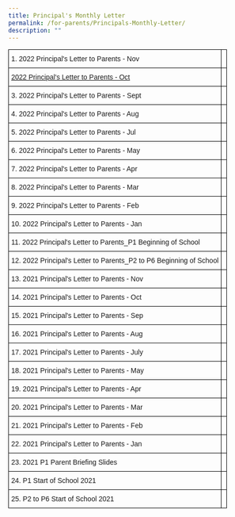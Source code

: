 ```yaml
---
title: Principal's Monthly Letter
permalink: /for-parents/Principals-Monthly-Letter/
description: ""
---
```

<style type="text/css">
.tg  {border-collapse:collapse;border-spacing:0;}
.tg td{border-color:black;border-style:solid;border-width:1px;font-family:Arial, sans-serif;font-size:14px;
  overflow:hidden;padding:10px 5px;word-break:normal;}
.tg th{border-color:black;border-style:solid;border-width:1px;font-family:Arial, sans-serif;font-size:14px;
  font-weight:normal;overflow:hidden;padding:10px 5px;word-break:normal;}
.tg .tg-0lax{text-align:left;vertical-align:top}
</style>
<table class="tg">
<thead>
  <tr> 
    <th class="tg-0lax">1. 2022 Principal's Letter to Parents - Nov</th>
    <th class="tg-0lax"></th>
  </tr>
</thead>
<tbody>
  <tr>
    <td class="tg-0lax"><a href="files/For%20Parents/Principal's%20Monthly%20Letter/Principals%20Letter%20Oct22.pdf" target="\_blank">2022 Principal's Letter to Parents - Oct</td>
    <td class="tg-0lax"></td>
  </tr>
  <tr>
    <td class="tg-0lax">3. 2022 Principal's Letter to Parents - Sept</td>
    <td class="tg-0lax"></td>
  </tr>
  <tr>
    <td class="tg-0lax">4. 2022 Principal's Letter to Parents - Aug</td>
    <td class="tg-0lax"></td>
  </tr>
  <tr>
    <td class="tg-0lax">5. 2022 Principal's Letter to Parents - Jul</td>
    <td class="tg-0lax"></td>
  </tr>
  <tr>
    <td class="tg-0lax">6. 2022 Principal's Letter to Parents - May</td>
    <td class="tg-0lax"></td>
  </tr>
  <tr>
    <td class="tg-0lax">7. 2022 Principal's Letter to Parents - Apr</td>
    <td class="tg-0lax"></td>
  </tr>
  <tr>
    <td class="tg-0lax">8. 2022 Principal's Letter to Parents - Mar</td>
    <td class="tg-0lax"></td>
  </tr>
  <tr>
    <td class="tg-0lax">9. 2022 Principal's Letter to Parents - Feb</td>
    <td class="tg-0lax"></td>
  </tr>
  <tr>
    <td class="tg-0lax">10. 2022 Principal's Letter to Parents - Jan</td>
    <td class="tg-0lax"></td>
  </tr>
  <tr>
    <td class="tg-0lax">11. 2022 Principal's Letter to Parents_P1 Beginning of School</td>
    <td class="tg-0lax"></td>
  </tr>
  <tr>
    <td class="tg-0lax">12. 2022 Principal's Letter to Parents_P2 to P6 Beginning of School</td>
    <td class="tg-0lax"></td>
  </tr>
  <tr>
    <td class="tg-0lax">13. 2021 Principal's Letter to Parents - Nov</td>
    <td class="tg-0lax"></td>
  </tr>
  <tr>
    <td class="tg-0lax">14. 2021 Principal's Letter to Parents - Oct</td>
    <td class="tg-0lax"></td>
  </tr>
  <tr>
    <td class="tg-0lax">15. 2021 Principal's Letter to Parents - Sep</td>
    <td class="tg-0lax"></td>
  </tr>
  <tr>
    <td class="tg-0lax">16. 2021 Principal's Letter to Parents - Aug</td>
    <td class="tg-0lax"></td>
  </tr>
  <tr>
    <td class="tg-0lax">17. 2021 Principal's Letter to Parents - July</td>
    <td class="tg-0lax"></td>
  </tr>
  <tr>
    <td class="tg-0lax">18. 2021 Principal's Letter to Parents - May</td>
    <td class="tg-0lax"></td>
  </tr>
  <tr>
    <td class="tg-0lax">19. 2021 Principal's Letter to Parents - Apr</td>
    <td class="tg-0lax"></td>
  </tr>
  <tr>
    <td class="tg-0lax">20. 2021 Principal's Letter to Parents - Mar</td>
    <td class="tg-0lax"></td>
  </tr>
  <tr>
    <td class="tg-0lax">21. 2021 Principal's Letter to Parents - Feb</td>
    <td class="tg-0lax"></td>
  </tr>
  <tr>
    <td class="tg-0lax">22. 2021 Principal's Letter to Parents - Jan</td>
    <td class="tg-0lax"></td>
  </tr>
  <tr>
    <td class="tg-0lax">23. 2021 P1 Parent Briefing Slides</td>
    <td class="tg-0lax"></td>
  </tr>
  <tr>
    <td class="tg-0lax">24. P1 Start of School 2021</td>
    <td class="tg-0lax"></td>
  </tr>
  <tr>
    <td class="tg-0lax">25. P2 to P6 Start of School 2021</td>
    <td class="tg-0lax"></td>
  </tr>
</tbody>
</table>